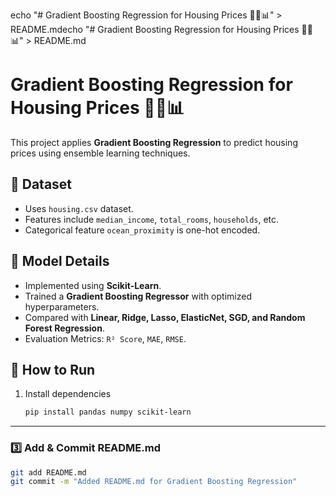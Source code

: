 echo "# Gradient Boosting Regression for Housing Prices 🚀🏡📊" > README.mdecho "# Gradient Boosting Regression for Housing Prices 🚀🏡📊" > README.md

# Gradient Boosting Regression for Housing Prices 🚀🏡📊  

This project applies **Gradient Boosting Regression** to predict housing prices using ensemble learning techniques.  

## 📂 Dataset  
- Uses `housing.csv` dataset.  
- Features include `median_income`, `total_rooms`, `households`, etc.  
- Categorical feature `ocean_proximity` is one-hot encoded.  

## 🔧 Model Details  
- Implemented using **Scikit-Learn**.  
- Trained a **Gradient Boosting Regressor** with optimized hyperparameters.  
- Compared with **Linear, Ridge, Lasso, ElasticNet, SGD, and Random Forest Regression**.  
- Evaluation Metrics: `R² Score`, `MAE`, `RMSE`.  

## 🚀 How to Run  
1. Install dependencies  
   ```bash
   pip install pandas numpy scikit-learn

---

### **3️⃣ Add & Commit README.md**  
```bash
git add README.md
git commit -m "Added README.md for Gradient Boosting Regression"

